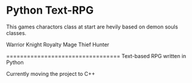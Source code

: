 Python Text-RPG
===============
This games charactors class at start are hevily based on demon souls classes.

Warrior
Knight
Royalty
Mage
Thief
Hunter


=================================
Text-based RPG written in Python

Currently moving the project to C++ 
